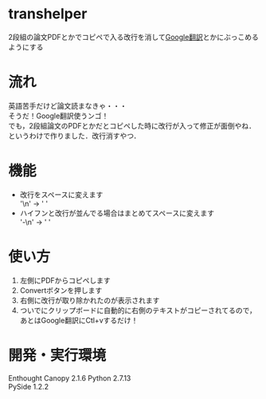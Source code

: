 # transhelper
2段組の論文PDFとかでコピペで入る改行を消して[Google翻訳](https://translate.google.com)とかにぶっこめるようにする

# 流れ
英語苦手だけど論文読まなきゃ・・・  
そうだ！Google翻訳使うンゴ！  
でも，2段組論文のPDFとかだとコピペした時に改行が入って修正が面倒やね．  
というわけで作りました．改行消すやつ．  

# 機能
* 改行をスペースに変えます  
  '\n' -> ' '
* ハイフンと改行が並んでる場合はまとめてスペースに変えます  
  '-\n' -> ' '

# 使い方
1. 左側にPDFからコピペします  
2. Convertボタンを押します  
3. 右側に改行が取り除かれたのが表示されます  
4. ついでにクリップボードに自動的に右側のテキストがコピーされてるので，  
   あとはGoogle翻訳にCtl+vするだけ！  

# 開発・実行環境
Enthought Canopy 2.1.6
Python 2.7.13  
PySide 1.2.2
